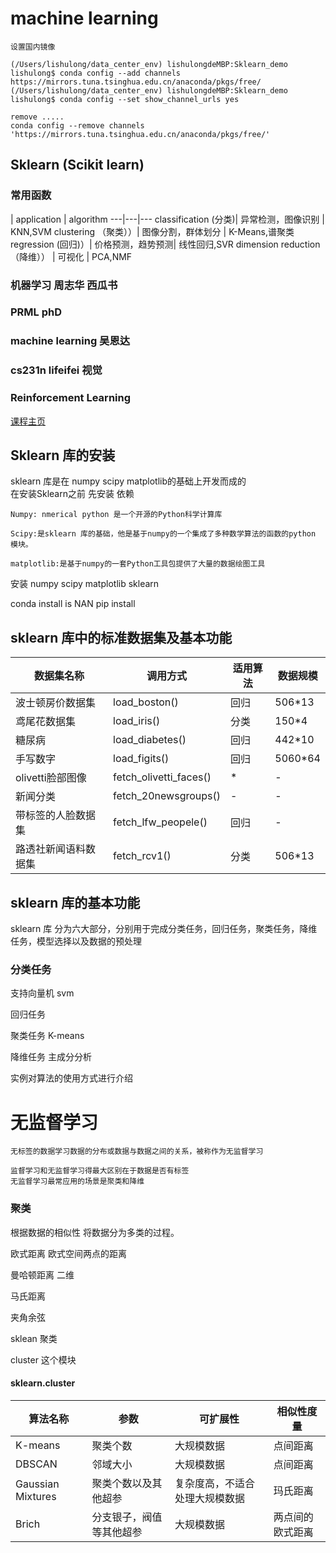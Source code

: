 # machine learning

```
设置国内镜像

(/Users/lishulong/data_center_env) lishulongdeMBP:Sklearn_demo lishulong$ conda config --add channels https://mirrors.tuna.tsinghua.edu.cn/anaconda/pkgs/free/
(/Users/lishulong/data_center_env) lishulongdeMBP:Sklearn_demo lishulong$ conda config --set show_channel_urls yes

remove .....
conda config --remove channels 'https://mirrors.tuna.tsinghua.edu.cn/anaconda/pkgs/free/'

```

## Sklearn (Scikit learn)

### 常用函数


  | application | algorithm
---|---|---
classification (分类)| 异常检测，图像识别 | KNN,SVM
clustering （聚类））| 图像分割，群体划分 | K-Means,谱聚类
regression (回归)）| 价格预测，趋势预测| 线性回归,SVR
dimension reduction（降维）） | 可视化 | PCA,NMF

### 机器学习 周志华 西瓜书
### PRML phD
### machine learning 吴恩达
### cs231n lifeifei 视觉
### Reinforcement Learning
[课程主页](http://t.cn/Rw0rwtU/)

## Sklearn 库的安装

<html>
sklearn 库是在 numpy scipy matplotlib的基础上开发而成的
<br>
在安装Sklearn之前 先安装 依赖
</html>

```
Numpy: nmerical python 是一个开源的Python科学计算库

Scipy:是sklearn 库的基础，他是基于numpy的一个集成了多种数学算法的函数的python 模块。

matplotlib:是基于numpy的一套Python工具包提供了大量的数据绘图工具
```

安装 numpy scipy matplotlib sklearn

conda install is NAN pip install

## sklearn 库中的标准数据集及基本功能

数据集名称 | 调用方式| 适用算法 | 数据规模
---|---|---|---
波士顿房价数据集 | load_boston()| 回归|506*13
鸢尾花数据集 | load_iris()| 分类|150*4
糖尿病 | load_diabetes()| 回归|442*10
手写数字 | load_figits()| 回归|5060*64
olivetti脸部图像 | fetch_olivetti_faces()| * |-
新闻分类 | fetch_20newsgroups()| -|-
带标签的人脸数据集 | fetch_lfw_peopele()| 回归|-
路透社新闻语料数据集 | fetch_rcv1()| 分类|506*13


## sklearn 库的基本功能

sklearn 库 分为六大部分，分别用于完成分类任务，回归任务，聚类任务，降维任务，模型选择以及数据的预处理

### 分类任务

支持向量机 svm

回归任务

聚类任务
K-means

降维任务
主成分分析

实例对算法的使用方式进行介绍
# 无监督学习


```
无标签的数据学习数据的分布或数据与数据之间的关系，被称作为无监督学习

监督学习和无监督学习得最大区别在于数据是否有标签
无监督学习最常应用的场景是聚类和降维

```

### 聚类
根据数据的相似性 将数据分为多类的过程。

欧式距离
欧式空间两点的距离

曼哈顿距离 二维

马氏距离

夹角余弦

sklean 聚类

cluster 这个模块

#### sklearn.cluster


算法名称| 参数 | 可扩展性 | 相似性度量
---|---|---|---
K-means | 聚类个数 | 大规模数据| 点间距离
DBSCAN | 邻域大小 | 大规模数据 | 点间距离
Gaussian Mixtures | 聚类个数以及其他超参| 复杂度高，不适合处理大规模数据| 玛氏距离
Brich | 分支银子，阀值等其他超参| 大规模数据|两点间的欧式距离

